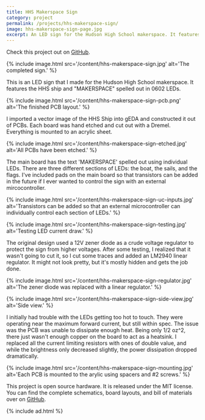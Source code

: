 ```yaml
---
title: HHS Makerspace Sign
category: project
permalink: /projects/hhs-makerspace-sign/
image: hhs-makerspace-sign-page.jpg
excerpt: An LED sign for the Hudson High School makerspace. It features the HHS ship and "MAKERSPACE" spelled out in LEDs.
---
```


Check this project out on [GitHub](https://github.com/codeThatThinks/hhs-makerspace-sign).

{% include image.html src='/content/hhs-makerspace-sign.jpg' alt='The completed sign.' %}

This is an LED sign that I made for the Hudson High School makerspace. It features the HHS ship and "MAKERSPACE" spelled out in 0602 LEDs.

{% include image.html src='/content/hhs-makerspace-sign-pcb.png' alt='The finished PCB layout.' %}

I imported a vector image of the HHS Ship into gEDA and constructed it out of PCBs. Each board was hand etched and cut out with a Dremel. Everything is mounted to an acrylic sheet.

{% include image.html src='/content/hhs-makerspace-sign-etched.jpg' alt='All PCBs have been etched.' %}

The main board has the text 'MAKERSPACE' spelled out using individual LEDs. There are three different sections of LEDs: the boat, the sails, and the flags. I've included pads on the main board so that transistors can be added in the future if I ever wanted to control the sign with an external mircocontroller.

{% include image.html src='/content/hhs-makerspace-sign-uc-inputs.jpg' alt='Transistors can be added so that an external microcontroller can individually control each section of LEDs.' %}

{% include image.html src='/content/hhs-makerspace-sign-testing.jpg' alt='Testing LED current draw.' %}

The original design used a 12V zener diode as a crude voltage regulator to protect the sign from higher voltages. After some testing, I realized that it wasn't going to cut it, so I cut some traces and added an LM2940 linear regulator. It might not look pretty, but it's mostly hidden and gets the job done.

{% include image.html src='/content/hhs-makerspace-sign-regulator.jpg' alt='The zener diode was replaced with a linear regulator.' %}

{% include image.html src='/content/hhs-makerspace-sign-side-view.jpg' alt='Side view.' %}

I initially had trouble with the LEDs getting too hot to touch. They were operating near the maximum forward current, but still within spec. The issue was the PCB was unable to dissipate enough heat. Being only 1/2 oz^2, there just wasn't enough copper on the board to act as a heatsink. I replaced all the current limiting resistors with ones of double value, and while the brightness only decreased slightly, the power dissipation dropped dramatically.

{% include image.html src='/content/hhs-makerspace-sign-mounting.jpg' alt='Each PCB is mounted to the arylic using spacers and #2 screws.' %}

This project is open source hardware. It is released under the MIT license. You can find the complete schematics, board layouts, and bill of materials over on [GitHub](https://github.com/codeThatThinks/hhs-makerspace-sign).

{% include ad.html %}
